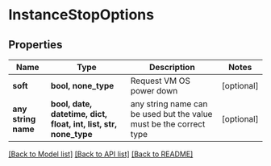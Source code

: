 # InstanceStopOptions



## Properties
Name | Type | Description | Notes
------------ | ------------- | ------------- | -------------
**soft** | **bool, none_type** | Request VM OS power down | [optional] 
**any string name** | **bool, date, datetime, dict, float, int, list, str, none_type** | any string name can be used but the value must be the correct type | [optional]

[[Back to Model list]](../README.md#documentation-for-models) [[Back to API list]](../README.md#documentation-for-api-endpoints) [[Back to README]](../README.md)


